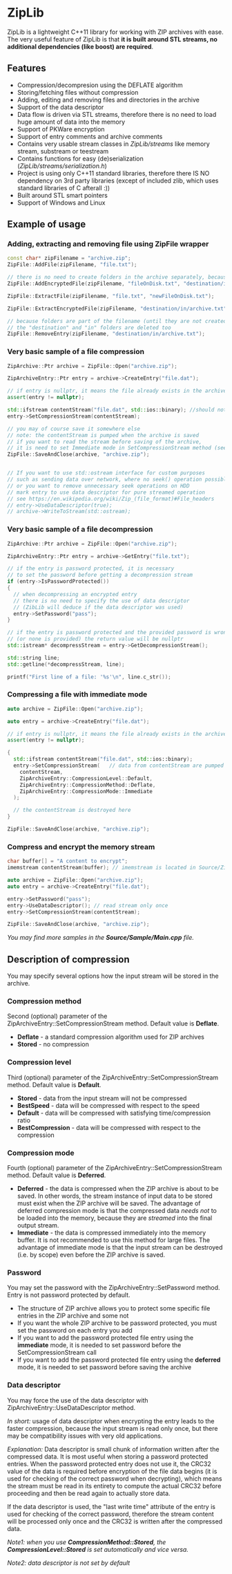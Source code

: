# ZipLib #
ZipLib is a lightweight C++11 library for working with ZIP archives with ease. The very useful feature of ZipLib is that **it is built around STL streams, no additional dependencies (like boost) are required**.

## Features ##
* Compression/decompresion using the DEFLATE algorithm
* Storing/fetching files without compression
* Adding, editing and removing files and directories in the archive
* Support of the data descriptor
* Data flow is driven via STL streams, therefore there is no need to load huge amount of data into the memory
* Support of PKWare encryption
* Support of entry comments and archive comments
* Contains very usable stream classes in *ZipLib/streams* like memory stream, substream or teestream
* Contains functions for easy (de)serialization (*ZipLib/streams/serialization.h*)
* Project is using only C++11 standard libraries, therefore there IS NO dependency on 3rd party libraries (except of included zlib, which uses standard libraries of C afterall :))
* Built around STL smart pointers
* Support of Windows and Linux

## Example of usage ##

### Adding, extracting and removing file using ZipFile wrapper ###
```C++
const char* zipFilename = "archive.zip";
ZipFile::AddFile(zipFilename, "file.txt");

// there is no need to create folders in the archive separately, because they are part of the filename
ZipFile::AddEncryptedFile(zipFilename, "fileOnDisk.txt", "destination/in/archive.txt", "password");

ZipFile::ExtractFile(zipFilename, "file.txt", "newFileOnDisk.txt");

ZipFile::ExtractEncryptedFile(zipFilename, "destination/in/archive.txt", "encrypted.txt", "password");

// because folders are part of the filename (until they are not created separately),
// the "destination" and "in" folders are deleted too
ZipFile::RemoveEntry(zipFilename, "destination/in/archive.txt");
```


### Very basic sample of a file compression ###
```C++
ZipArchive::Ptr archive = ZipFile::Open("archive.zip");

ZipArchiveEntry::Ptr entry = archive->CreateEntry("file.dat");

// if entry is nullptr, it means the file already exists in the archive
assert(entry != nullptr); 

std::ifstream contentStream("file.dat", std::ios::binary); //should not be destroyed before archive is written
entry->SetCompressionStream(contentStream);

// you may of course save it somewhere else
// note: the contentStream is pumped when the archive is saved
// if you want to read the stream before saving of the archive,
// it is need to set Immediate mode in SetCompressionStream method (see below)
ZipFile::SaveAndClose(archive, "archive.zip");


// If you want to use std::ostream interface for custom purposes
// such as sending data over network, where no seek() operation possible
// or you want to remove unnecessary seek operations on HDD
// mark entry to use data descriptor for pure streamed operation
// see https://en.wikipedia.org/wiki/Zip_(file_format)#File_headers
// entry->UseDataDescriptor(true); 
// archive->WriteToStream(std::ostream);
```


### Very basic sample of a file decompression ###
```C++
ZipArchive::Ptr archive = ZipFile::Open("archive.zip");

ZipArchiveEntry::Ptr entry = archive->GetEntry("file.txt");

// if the entry is password protected, it is necessary
// to set the password before getting a decompression stream
if (entry->IsPasswordProtected())
{
  // when decompressing an encrypted entry
  // there is no need to specify the use of data descriptor
  // (ZibLib will deduce if the data descriptor was used)
  entry->SetPassword("pass");
}

// if the entry is password protected and the provided password is wrong
// (or none is provided) the return value will be nullptr
std::istream* decompressStream = entry->GetDecompressionStream();

std::string line;
std::getline(*decompressStream, line);

printf("First line of a file: '%s'\n", line.c_str());
```


### Compressing a file with immediate mode ###
```C++
auto archive = ZipFile::Open("archive.zip");

auto entry = archive->CreateEntry("file.dat");

// if entry is nullptr, it means the file already exists in the archive
assert(entry != nullptr); 

{
  std::ifstream contentStream("file.dat", std::ios::binary); 
  entry->SetCompressionStream(   // data from contentStream are pumped here (into the memory)
    contentStream,
    ZipArchiveEntry::CompressionLevel::Default,
    ZipArchiveEntry::CompressionMethod::Deflate,
    ZipArchiveEntry::CompressionMode::Immediate
  );

  // the contentStream is destroyed here
}

ZipFile::SaveAndClose(archive, "archive.zip");
```

### Compress and encrypt the memory stream ###
```C++
char buffer[] = "A content to encrypt";
imemstream contentStream(buffer); // imemstream is located in Source/ZipLib/streams

auto archive = ZipFile::Open("archive.zip");
auto entry = archive->CreateEntry("file.dat");

entry->SetPassword("pass");
entry->UseDataDescriptor(); // read stream only once
entry->SetCompressionStream(contentStream);

ZipFile::SaveAndClose(archive, "archive.zip");
```

*You may find more samples in the **Source/Sample/Main.cpp** file.*

## Description of compression ##
You may specify several options how the input stream will be stored in the archive.

### Compression method ###
Second (optional) parameter of the ZipArchiveEntry::SetCompressionStream method. Default value is **Deflate**.

* **Deflate** - a standard compression algorithm used for ZIP archives
* **Stored** - no compression

### Compression level ###
Third (optional) parameter of the ZipArchiveEntry::SetCompressionStream method. Default value is **Default**.

* **Stored** - data from the input stream will not be compressed
* **BestSpeed** - data will be compressed with respect to the speed
* **Default** - data will be compressed with satisfying time/compression ratio
* **BestCompression** - data will be compressed with respect to the compression

### Compression mode ###
Fourth (optional) parameter of the ZipArchiveEntry::SetCompressionStream method. Default value is **Deferred**.

* **Deferred** - the data is compressed when the ZIP archive is about to be saved. In other words, the stream instance of input data to be stored must exist when the ZIP archive will be saved. The advantage of deferred compression mode is that the compressed data *needs not* to be loaded into the memory, because they are *streamed* into the final output stream.
* **Immediate** - the data is compressed immediately into the memory buffer. It is not recommended to use this method for large files. The advantage of immediate mode is that the input stream can be destroyed (i.e. by scope) even before the ZIP archive is saved.

### Password ###
You may set the password with the ZipArchiveEntry::SetPassword method. Entry is not password protected by default.

* The structure of ZIP archive allows you to protect some specific file entries in the ZIP archive and some not
* If you want the whole ZIP archive to be password protected, you must set the password on each entry you add
* If you want to add the password protected file entry using the **immediate** mode, it is needed to set password before the SetCompressionStream call
* If you want to add the password protected file entry using the **deferred** mode, it is needed to set password before saving the archive

### Data descriptor ###
You may force the use of the data descriptor with ZipArchiveEntry::UseDataDescriptor method.

*In short:* usage of data descriptor when encrypting the entry leads to the faster compression, because the input stream is read only once, but there may be compatibility issues with very old applications.

*Explanation:* Data descriptor is small chunk of information written after the compressed data. It is most useful when storing a password protected entries. When the password protected entry does not use it, the CRC32 value of the data is required before encryption of the file data begins (it is used for checking of the correct password when decrypting), which means the stream must be read in its entirety to compute the actual CRC32 before proceeding and then be read again to actually store data.

If the data descriptor is used, the "last write time" attribute of the entry is used for checking of the correct password, therefore the stream content will be processed only once and the CRC32 is written after the compressed data.



*Note1: when you use **CompressionMethod::Stored**, the **CompressionLevel::Stored** is set automatically and vice versa.*

*Note2: data descriptor is not set by default*
